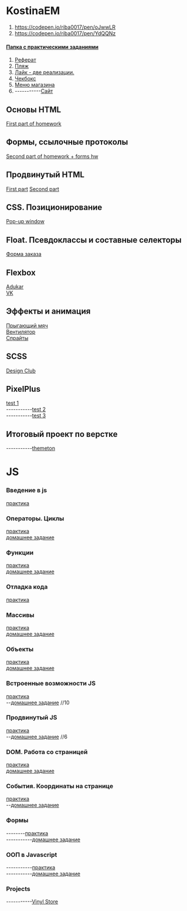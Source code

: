 # KostinaEM
1. https://codepen.io/riba0017/pen/oJwwLR
2. https://codepen.io/riba0017/pen/YdQQNz

#### [Папка с практическими заданиями](https://github.com/AdukarIT/KostinaEM/tree/master/practice)
1. [Реферат](https://github.com/AdukarIT/KostinaEM/tree/master/practice/referat)
2. [Пляж](https://github.com/AdukarIT/KostinaEM/tree/master/practice/beach)
3. [Лайк - две реализации.](https://github.com/AdukarIT/KostinaEM/tree/master/practice/like)
4. [Чекбокс](https://github.com/AdukarIT/KostinaEM/tree/master/practice/checkbox)
5. [Меню магазина](https://github.com/AdukarIT/KostinaEM/tree/master/practice/menu)
6. -----------[Сайт]()

## Основы HTML
 [First part of homework](https://github.com/AdukarIT/KostinaEM/tree/master/task2)

## Формы, ссылочные протоколы
[Second part of homework + forms hw](https://github.com/AdukarIT/KostinaEM/tree/master/task3)

## Продвинутый HTML
[First part](https://github.com/AdukarIT/KostinaEM/tree/master/task4)
[Second part](https://github.com/AdukarIT/KostinaEM/tree/master/task5)

## CSS. Позиционирование
[Pop-up window](https://github.com/AdukarIT/KostinaEM/tree/master/pop-up-window)

## Float. Псевдоклассы и составные селекторы
[Форма заказа](https://github.com/AdukarIT/KostinaEM/tree/master/lesson8)

## Flexbox
[Adukar](https://github.com/AdukarIT/KostinaEM/tree/master/flexbox/adukar)<br>
[VK](https://github.com/AdukarIT/KostinaEM/tree/master/flexbox/vk)

## Эффекты и анимация
[Прыгающий мяч](https://github.com/AdukarIT/KostinaEM/tree/master/animation/jumping_ball)<br>
[Вентилятор](https://github.com/AdukarIT/KostinaEM/tree/master/animation/windy)<br>
[Спрайты](https://github.com/AdukarIT/KostinaEM/tree/master/animation/ninja/css-animation)

## SCSS
[Design Club](https://github.com/AdukarIT/KostinaEM/tree/master/design-club)

## PixelPlus
[test 1](https://github.com/AdukarIT/KostinaEM/tree/master/pixelplus/test1) <br>
-----------[test 2]()<br>
-----------[test 3]()

## Итоговый проект по верстке
-----------[themeton]()

# JS

### Введение в js
[практика](https://github.com/AdukarIT/KostinaEM/blob/master/js_practice/lesson-1.js)

### Операторы. Циклы
[практика](https://github.com/AdukarIT/KostinaEM/blob/master/js_practice/lesson-2.js)<br>
[домашнее задание](https://github.com/AdukarIT/KostinaEM/blob/master/js_practice/hw-2.js)

### Функции
[практика](https://github.com/AdukarIT/KostinaEM/blob/master/js_practice/practice_func.js)<br>
[домашнее задание](https://github.com/AdukarIT/KostinaEM/blob/master/js_practice/hw-func.js)

### Отладка кода
[практика](https://github.com/AdukarIT/KostinaEM/blob/master/js_practice/lesson-3.js)

### Массивы
[практика](https://github.com/AdukarIT/KostinaEM/blob/master/js_practice/practice-arr.js)<br>
[домашнее задание](https://github.com/AdukarIT/KostinaEM/blob/master/js_practice/hw-arr.js)

### Объекты
[практика](https://github.com/AdukarIT/KostinaEM/blob/master/js_practice/practice-obj.js)<br>
[домашнее задание](https://github.com/AdukarIT/KostinaEM/blob/master/js_practice/hw-obj.js)

### Встроенные возможности JS

[практика](https://github.com/AdukarIT/KostinaEM/blob/master/js_practice/practice-method.js)<br>
--[домашнее задание](https://github.com/AdukarIT/KostinaEM/blob/master/js_practice/hw-method.js)
//10
### Продвинутый JS

[практика](https://github.com/AdukarIT/KostinaEM/blob/master/js_practice/practice-upjs.js)<br> 
--[домашнее задание](https://github.com/AdukarIT/KostinaEM/blob/master/js_practice/hw-upjs.js)
//6
### DOM. Работа со страницей

[практика](https://github.com/AdukarIT/KostinaEM/blob/master/js_practice/practice-dom.js)<br>
[домашнее задание](https://github.com/AdukarIT/KostinaEM/blob/master/js_practice/hw-dom.js)

### События. Координаты на странице

[практика](https://github.com/AdukarIT/KostinaEM/blob/master/js_practice/practice-events.js)<br>
--[домашнее задание](https://github.com/AdukarIT/KostinaEM/blob/master/js_practice/hw-events.js)

### Формы

--------[практика](https://github.com/AdukarIT/KostinaEM/blob/master/js_practice/practice-forms.js)<br>
-----------[домашнее задание](https://github.com/AdukarIT/KostinaEM/blob/master/js_practice/hw-forms.js)

### ООП в Javascript

-----------[практика](practice-oop.js)<br>
-----------[домашнее задание](hw-oop.js)

### Projects

-----------[Vinyl Store](https://github.com/AdukarIT/KostinaEM/tree/master/js_project)
